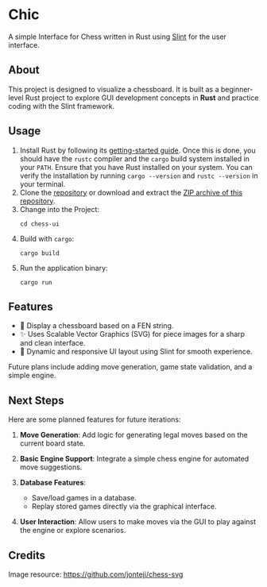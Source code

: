 # Chic

A simple Interface for Chess written in Rust using [Slint](https://slint.rs/) for the user interface.

## About

This project is designed to visualize a chessboard. It is built as a beginner-level Rust project to explore GUI development concepts in **Rust** and practice coding with the Slint framework.
## Usage

1. Install Rust by following its [getting-started guide](https://www.rust-lang.org/learn/get-started).
   Once this is done, you should have the `rustc` compiler and the `cargo` build system installed in your `PATH`. Ensure that you have Rust installed on your system. You can verify the installation by running `cargo --version` and `rustc --version` in your terminal.
2. Clone the [repository](https://github.com/cflaig/chess-ui) or download and extract the [ZIP archive of this repository](https://github.com/cflaig/chess-ui/archive/refs/heads/main.zip).
3. Change into the Project:
    ```
    cd chess-ui  
    ```
4. Build with `cargo`:
    ```
    cargo build
    ```
5. Run the application binary:
    ```
    cargo run
    ```
## Features
- 🏁 Display a chessboard based on a FEN string.
- ✨ Uses Scalable Vector Graphics (SVG) for piece images for a sharp and clean interface.
- 🎨 Dynamic and responsive UI layout using Slint for smooth experience.

Future plans include adding move generation, game state validation, and a simple engine.
## Next Steps

Here are some planned features for future iterations:
1. **Move Generation**: Add logic for generating legal moves based on the current board state.
2. **Basic Engine Support**: Integrate a simple chess engine for automated move suggestions.
3. **Database Features**:
   - Save/load games in a database.
   - Replay stored games directly via the graphical interface.

4. **User Interaction**: Allow users to make moves via the GUI to play against the engine or explore scenarios.

## Credits

Image resource: https://github.com/jontejj/chess-svg